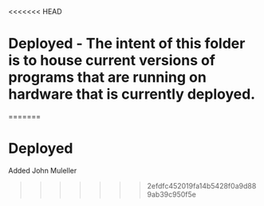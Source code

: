 <<<<<<< HEAD
# Deployed - The intent of this folder is to house current versions of programs that are running on hardware that is currently deployed.
=======
# Deployed
Added John Muleller
>>>>>>> 2efdfc452019fa14b5428f0a9d889ab39c950f5e
